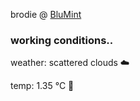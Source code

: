 brodie @ [BluMint](https://www.linkedin.com/company/blumint-io/)

<!--weather_start-->
### working conditions..

weather: scattered clouds ☁️

temp: 1.35 °C 🧥

<!--weather_end-->
